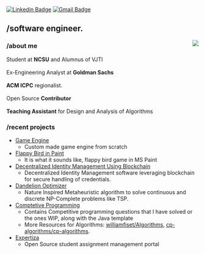 [![Linkedin Badge](https://img.shields.io/badge/-Atharva_Thorve-blue?style=flat-square&logo=Linkedin&logoColor=white&link=https://www.linkedin.com/in/atharva-thorve-5b6268193//)](https://www.linkedin.com/in/atharva-thorve-5b6268193/) [![Gmail Badge](https://img.shields.io/badge/-aaathorve@gmail.com-c14438?style=flat-square&logo=Gmail&logoColor=white&link=mailto:aaathorve@gmail.com)](mailto:aaathorve@gmail.com)
## /software engineer.
<img align="right" src="https://github-readme-stats.vercel.app/api/top-langs/?username=AtharvaThorve&layout=compact" />

### /about me

Student at **NCSU** and Alumnus of VJTI
<br><br>
Ex-Engineering Analyst at **Goldman Sachs**
<br><br>
**ACM ICPC** regionalist.
<br><br>
Open Source **Contributor**
<br><br>
**Teaching Assistant** for Design and Analysis of Algorithms

### /recent projects
- [Game Engine](https://github.com/AtharvaThorve/Game-Engine)
  - Custom made game engine from scratch
- [Flappy Bird in Paint](https://github.com/AtharvaThorve/Flappy-Bird-in-Paint)
  - It is what it sounds like, flappy bird game in MS Paint
- [Decentralized Identity Management Using Blockchain](https://github.com/BTechProject2022)
  - Decentralized Identity Management software leveraging blockchain for secure handling of credentials.
- [Dandelion Optimizer](https://github.com/AtharvaThorve/Dandelion-Optimizer)
  - Nature Inspired Metaheuristic algorithm to solve continuous and discrete NP-Complete problems like TSP.
- [Comptetive Programming](https://github.com/AtharvaThorve/Competitive-Programming)
  - Contains Competitive programming questions that I have solved or the ones WIP, along with the Java template
  - More Resources for Algorithms: [williamfiset/Algorithms](https://github.com/williamfiset/Algorithms), [cp-algorithms/cp-algorithms](https://github.com/cp-algorithms/cp-algorithms).
- [Expertiza](https://github.com/expertiza/reimplementation-front-end)
  - Open Source student assignment management portal
